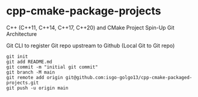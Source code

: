 # cpp-cmake-package-projects
C++ (C++11, C++14, C++17, C++20) and CMake Project Spin-Up Git Architecture

Git CLI to register Git repo upstream to Github (Local Git to Git repo)
```
git init
git add README.md
git commit -m "initial git commit"
git branch -M main
git remote add origin git@github.com:isgo-golgo13/cpp-cmake-packaged-projects.git
git push -u origin main
